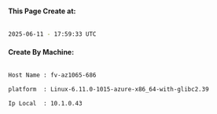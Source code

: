 
   
#### This Page Create at:

```bash

2025-06-11 - 17:59:33 UTC

```

#### Create By Machine:

```bash

Host Name : fv-az1065-686

platform  : Linux-6.11.0-1015-azure-x86_64-with-glibc2.39

Ip Local  : 10.1.0.43

```

